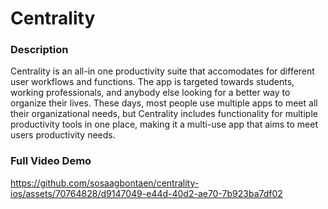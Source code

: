# Centrality

### Description
Centrality is an all-in one productivity suite that accomodates for different user workflows and functions. The app is targeted towards students, working professionals, and anybody else looking for a better way to organize their lives. These days, most people use multiple apps to meet all their organizational needs, but Centrality includes functionality for multiple productivity tools in one place, making it a multi-use app that aims to meet users productivity needs.

### Full Video Demo
https://github.com/sosaagbontaen/centrality-ios/assets/70764828/d9147049-e44d-40d2-ae70-7b923ba7df02

